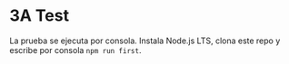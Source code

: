 # 3A Test

La prueba se ejecuta por consola. Instala Node.js LTS, clona este repo y escribe por consola ``npm run first``.
